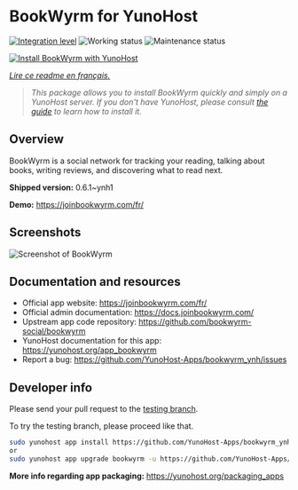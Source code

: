 <!--
N.B.: This README was automatically generated by https://github.com/YunoHost/apps/tree/master/tools/README-generator
It shall NOT be edited by hand.
-->

# BookWyrm for YunoHost

[![Integration level](https://dash.yunohost.org/integration/bookwyrm.svg)](https://dash.yunohost.org/appci/app/bookwyrm) ![Working status](https://ci-apps.yunohost.org/ci/badges/bookwyrm.status.svg) ![Maintenance status](https://ci-apps.yunohost.org/ci/badges/bookwyrm.maintain.svg)

[![Install BookWyrm with YunoHost](https://install-app.yunohost.org/install-with-yunohost.svg)](https://install-app.yunohost.org/?app=bookwyrm)

*[Lire ce readme en français.](./README_fr.md)*

> *This package allows you to install BookWyrm quickly and simply on a YunoHost server.
If you don't have YunoHost, please consult [the guide](https://yunohost.org/#/install) to learn how to install it.*

## Overview

BookWyrm is a social network for tracking your reading, talking about books, writing reviews, and discovering what to read next.


**Shipped version:** 0.6.1~ynh1

**Demo:** https://joinbookwyrm.com/fr/

## Screenshots

![Screenshot of BookWyrm](./doc/screenshots/screenshot-bookwyrm.jpg)

## Documentation and resources

* Official app website: <https://joinbookwyrm.com/fr/>
* Official admin documentation: <https://docs.joinbookwyrm.com/>
* Upstream app code repository: <https://github.com/bookwyrm-social/bookwyrm>
* YunoHost documentation for this app: <https://yunohost.org/app_bookwyrm>
* Report a bug: <https://github.com/YunoHost-Apps/bookwyrm_ynh/issues>

## Developer info

Please send your pull request to the [testing branch](https://github.com/YunoHost-Apps/bookwyrm_ynh/tree/testing).

To try the testing branch, please proceed like that.

``` bash
sudo yunohost app install https://github.com/YunoHost-Apps/bookwyrm_ynh/tree/testing --debug
or
sudo yunohost app upgrade bookwyrm -u https://github.com/YunoHost-Apps/bookwyrm_ynh/tree/testing --debug
```

**More info regarding app packaging:** <https://yunohost.org/packaging_apps>
